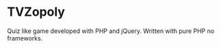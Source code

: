 TVZopoly
========
Quiz like game developed with PHP and jQuery. Written with pure PHP no frameworks.
